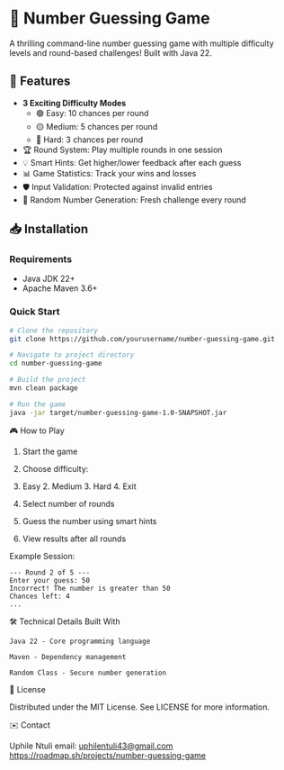 # 🔢 Number Guessing Game

A thrilling command-line number guessing game with multiple difficulty levels and round-based challenges! Built with Java 22.

## 🚀 Features

- **3 Exciting Difficulty Modes**
    - 🟢 Easy: 10 chances per round
    - 🟡 Medium: 5 chances per round
    - 🔴 Hard: 3 chances per round
- 🏆 Round System: Play multiple rounds in one session
- 💡 Smart Hints: Get higher/lower feedback after each guess
- 📊 Game Statistics: Track your wins and losses
- 🛡️ Input Validation: Protected against invalid entries
- 🎯 Random Number Generation: Fresh challenge every round

## 📥 Installation

### Requirements
- Java JDK 22+
- Apache Maven 3.6+

### Quick Start
```bash
# Clone the repository
git clone https://github.com/yourusername/number-guessing-game.git

# Navigate to project directory
cd number-guessing-game

# Build the project
mvn clean package

# Run the game
java -jar target/number-guessing-game-1.0-SNAPSHOT.jar
```
🎮 How to Play

1. Start the game

2. Choose difficulty:

1. Easy   2. Medium   3. Hard   4. Exit

3. Select number of rounds

4. Guess the number using smart hints

5. View results after all rounds

Example Session:
```commandline
--- Round 2 of 5 ---
Enter your guess: 50
Incorrect! The number is greater than 50
Chances left: 4
...
```
🛠️ Technical Details
Built With

    Java 22 - Core programming language

    Maven - Dependency management

    Random Class - Secure number generation

📜 License

Distributed under the MIT License. See LICENSE for more information.

✉️ Contact

Uphile Ntuli email: uphilentuli43@gmail.com
https://roadmap.sh/projects/number-guessing-game

